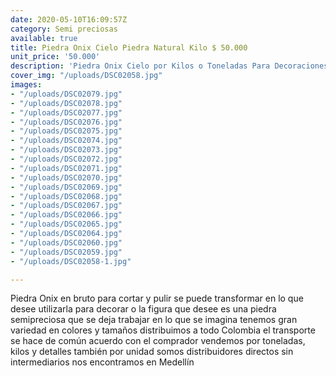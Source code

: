 ```yaml
---
date: 2020-05-10T16:09:57Z
category: Semi preciosas
available: true
title: Piedra Onix Cielo Piedra Natural Kilo $ 50.000
unit_price: '50.000'
description: 'Piedra Onix Cielo por Kilos o Toneladas Para Decoraciones finas '
cover_img: "/uploads/DSC02058.jpg"
images:
- "/uploads/DSC02079.jpg"
- "/uploads/DSC02078.jpg"
- "/uploads/DSC02077.jpg"
- "/uploads/DSC02076.jpg"
- "/uploads/DSC02075.jpg"
- "/uploads/DSC02074.jpg"
- "/uploads/DSC02073.jpg"
- "/uploads/DSC02072.jpg"
- "/uploads/DSC02071.jpg"
- "/uploads/DSC02070.jpg"
- "/uploads/DSC02069.jpg"
- "/uploads/DSC02068.jpg"
- "/uploads/DSC02067.jpg"
- "/uploads/DSC02066.jpg"
- "/uploads/DSC02065.jpg"
- "/uploads/DSC02064.jpg"
- "/uploads/DSC02060.jpg"
- "/uploads/DSC02059.jpg"
- "/uploads/DSC02058-1.jpg"

---
```

Piedra Onix en bruto para cortar y pulir se puede transformar en lo que desee utilizarla para decorar o la figura que desee es una piedra semipreciosa que se deja trabajar en lo que se imagina tenemos gran variedad en colores y tamaños distribuimos a todo Colombia el transporte se hace de común acuerdo con el comprador vendemos por toneladas, kilos y detalles también por unidad somos distribuidores directos sin intermediarios nos encontramos en Medellín